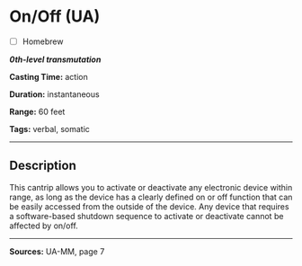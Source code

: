 # On/Off (UA)

- [ ] Homebrew

***0th-level transmutation***

**Casting Time:** action

**Duration:** instantaneous

**Range:** 60 feet

**Tags:** verbal, somatic

---

## Description
This cantrip allows you to activate or deactivate any electronic device within range, as long as the device has a clearly defined on or off function that can be easily accessed from the outside of the device.
Any device that requires a software-based shutdown sequence to activate or deactivate cannot be affected by on/off.

---

**Sources:** UA-MM, page 7
